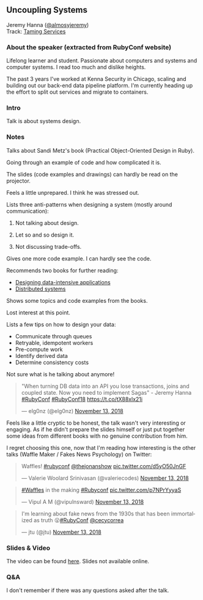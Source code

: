 ## Uncoupling Systems

Jeremy Hanna ([@almosyjeremy](https://twitter.com/almostjeremy))<br />
Track: [Taming Services](https://rubyconf.org/program#track-taming-services)

### About the speaker (extracted from RubyConf website)

Lifelong learner and student. Passionate about computers and systems and computer systems. I read too much and dislike heights.

The past 3 years I've worked at Kenna Security in Chicago, scaling and building out our back-end data pipeline platform. I'm currently heading up the effort to split out services and migrate to containers.

### Intro

Talk is about systems design.

### Notes

Talks about Sandi Metz's book (Practical Object-Oriented Design in Ruby).

Going through an example of code and how complicated it is.

The slides (code examples and drawings) can hardly be read on the projector.

Feels a little unprepared. I think he was stressed out.

Lists three anti-patterns when designing a system (mostly around communication):

1) Not talking about design.

2) Let so and so design it.

3) Not discussing trade-offs.

Gives one more code example. I can hardly see the code.

Recommends two books for further reading:

- [Designing data-intensive applications](https://dataintensive.net/)
- [Distributed systems](https://www.distributed-systems.net/index.php/books/distributed-systems-3rd-edition-2017/)

Shows some topics and code examples from the books.

Lost interest at this point.

Lists a few tips on how to design your data:

- Communicate through queues
- Retryable, idempotent workers
- Pre-compute work
- Identify derived data
- Determine consistency costs

Not sure what is he talking about anymore!

<blockquote class="twitter-tweet" data-lang="en"><p lang="en" dir="ltr">&quot;When turning DB data into an API you lose transactions, joins and coupled state. Now you need to implement Sagas&quot; - Jeremy Hanna <a href="https://twitter.com/hashtag/RubyConf?src=hash&amp;ref_src=twsrc%5Etfw">#RubyConf</a> <a href="https://twitter.com/hashtag/RubyConf18?src=hash&amp;ref_src=twsrc%5Etfw">#RubyConf18</a> <a href="https://t.co/tX88xlx21i">https://t.co/tX88xlx21i</a></p>&mdash; elg0nz (@elg0nz) <a href="https://twitter.com/elg0nz/status/1062485893833867265?ref_src=twsrc%5Etfw">November 13, 2018</a></blockquote>

Feels like a little cryptic to be honest, the talk wasn't very interesting or engaging. As if he didn't prepare the slides himself or just put together some ideas from different books with no genuine contribution from him.

I regret choosing this one, now that I'm reading how interesting is the other talks (Waffle Maker / Fakes News Psychology) on Twitter:

<blockquote class="twitter-tweet" data-lang="en"><p lang="en" dir="ltr">Waffles! <a href="https://twitter.com/hashtag/rubyconf?src=hash&amp;ref_src=twsrc%5Etfw">#rubyconf</a> <a href="https://twitter.com/thejonanshow?ref_src=twsrc%5Etfw">@thejonanshow</a> <a href="https://t.co/d5yO50JnGF">pic.twitter.com/d5yO50JnGF</a></p>&mdash; Valerie Woolard Srinivasan (@valeriecodes) <a href="https://twitter.com/valeriecodes/status/1062480247910686720?ref_src=twsrc%5Etfw">November 13, 2018</a></blockquote>

<blockquote class="twitter-tweet" data-lang="en"><p lang="en" dir="ltr"><a href="https://twitter.com/hashtag/Waffles?src=hash&amp;ref_src=twsrc%5Etfw">#Waffles</a> in the making  <a href="https://twitter.com/hashtag/Rubyconf?src=hash&amp;ref_src=twsrc%5Etfw">#Rubyconf</a> <a href="https://t.co/p7NPrYyyaS">pic.twitter.com/p7NPrYyyaS</a></p>&mdash; Vipul A M (@vipulnsward) <a href="https://twitter.com/vipulnsward/status/1062487246677233664?ref_src=twsrc%5Etfw">November 13, 2018</a></blockquote>

<blockquote class="twitter-tweet" data-lang="en"><p lang="en" dir="ltr">I&#39;m learning about fake news from the 1930s that has been immortalized as truth 😮<a href="https://twitter.com/hashtag/RubyConf?src=hash&amp;ref_src=twsrc%5Etfw">#RubyConf</a> <a href="https://twitter.com/cecycorrea?ref_src=twsrc%5Etfw">@cecycorrea</a></p>&mdash; jtu (@jtu) <a href="https://twitter.com/jtu/status/1062482832478498816?ref_src=twsrc%5Etfw">November 13, 2018</a></blockquote>

### Slides & Video

The video can be found [here](https://confreaks.tv/videos/rubyconf2018-uncoupling-systems). Slides not available online.

### Q&A

I don't remember if there was any questions asked after the talk.
